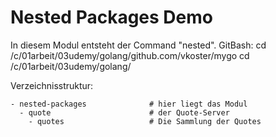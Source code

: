 # Nested Packages Demo
In diesem Modul entsteht der Command "nested".
GitBash: cd /c/01arbeit/03udemy/golang/github.com/vkoster/mygo
         cd /c/01arbeit/03udemy/golang/

Verzeichnisstruktur:
````
- nested-packages              # hier liegt das Modul
  - quote                      # der Quote-Server
    - quotes                   # Die Sammlung der Quotes
````